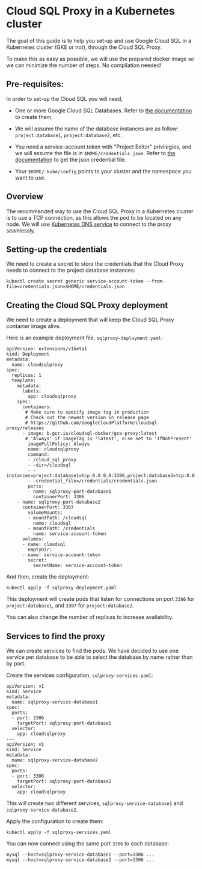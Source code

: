 Cloud SQL Proxy in a Kubernetes cluster
=======================================

The goal of this guide is to help you set-up and use Google Cloud SQL in
a Kubernetes cluster (GKE or not), through the Cloud SQL Proxy.

To make this as easy as possible, we will use the prepared docker image
so we can minimize the number of steps. No compilation needed!

Pre-requisites:
---------------

In order to set-up the Cloud SQL you will need,

- One or more Google Cloud SQL Databases. Refer to [the
  documentation](https://cloud.google.com/sql/docs/) to create them.

- We will assume the name of the database instances are as follow:
  `project:database1`, `project:database2`, etc.

- You need a service-account token with "Project Editor" privilegies,
  and we will assume the file is in `$HOME/credentials.json`. Refer to
  [the documentation](https://cloud.google.com/docs/authentication#developer_workflow)
  to get the json credential file.

- Your `$HOME/.kube/config` points to your cluster and the namespace you
  want to use.

Overview
--------

The recommended way to use the Cloud SQL Proxy in a Kubernetes cluster
is to use a TCP connection, as this allows the pod to be located on any
node. We will use [Kubernetes DNS
service](http://kubernetes.io/docs/admin/dns/) to connect to the proxy
seamlessly.

Setting-up the credentials
--------------------------

We need to create a secret to store the credentials that the Cloud Proxy
needs to connect to the project database instances:

```
kubectl create secret generic service-account-token --from-file=credentials.json=$HOME/credentials.json
```

Creating the Cloud SQL Proxy deployment
---------------------------------------

We need to create a deployment that will keep the Cloud SQL Proxy
container image alive.

Here is an example deployment file, `sqlproxy-deployment.yaml`:

```
apiVersion: extensions/v1beta1
kind: Deployment
metadata:
  name: cloudsqlproxy
spec:
  replicas: 1
  template:
    metadata:
      labels:
        app: cloudsqlproxy
    spec:
      containers:
       # Make sure to specify image tag in production
       # Check out the newest version in release page
       # https://github.com/GoogleCloudPlatform/cloudsql-proxy/releases
      - image: b.gcr.io/cloudsql-docker/gce-proxy:latest
       # 'Always' if imageTag is 'latest', else set to 'IfNotPresent'
        imagePullPolicy: Always
        name: cloudsqlproxy
        command:
        - /cloud_sql_proxy
        - -dir=/cloudsql
        - -instances=project:database1=tcp:0.0.0.0:3306,project:database2=tcp:0.0.0.0:3307
        - -credential_file=/credentials/credentials.json
        ports:
        - name: sqlproxy-port-database1
          containerPort: 3306
	- name: sqlproxy-port-database2
	  containerPort: 3307
        volumeMounts:
        - mountPath: /cloudsql
          name: cloudsql
        - mountPath: /credentials
          name: service-account-token
      volumes:
      - name: cloudsql
        emptyDir:
      - name: service-account-token
        secret:
          secretName: service-account-token
```

And then, create the deployment:

```
kubectl apply -f sqlproxy-deployment.yaml
```

This deployment will create pods that listen for connections on port
`3306` for `project:database1`, and `3307` for `project:database2`.

You can also change the number of replicas to increase availability.

Services to find the proxy
--------------------------

We can create services to find the pods. We have decided to use one
service per database to be able to select the database by name rather
than by port.

Create the services configuration, `sqlproxy-services.yaml`:

```
apiVersion: v1
kind: Service
metadata:
  name: sqlproxy-service-database1
spec:
  ports:
  - port: 3306
    targetPort: sqlproxy-port-database1
  selector:
    app: cloudsqlproxy
---
apiVersion: v1
kind: Service
metadata:
  name: sqlproxy-service-database2
spec:
  ports:
  - port: 3306
    targetPort: sqlproxy-port-database2
  selector:
    app: cloudsqlproxy
```

This will create two different services, `sqlproxy-service-database1`
and `sqlproxy-service-database2`.

Apply the configuration to create them:

```
kubectl apply -f sqlproxy-services.yaml
```

You can now connect using the same port `3306` to each database:

```
mysql --host=sqlproxy-service-database1 --port=3306 ...
mysql --host=sqlproxy-service-database2 --port=3306 ...
```
